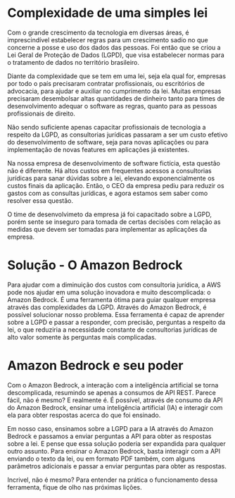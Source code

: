 # Complexidade de uma simples lei

Com o grande crescimento da tecnologia em diversas áreas, é imprescindível estabelecer regras para um crescimento sadio no que concerne a posse e uso dos dados das pessoas. Foi então que se criou a Lei Geral de Proteção de Dados (LGPD), que visa estabelecer normas para o tratamento de dados no território brasileiro.

Diante da complexidade que se tem em uma lei, seja ela qual for, empresas por todo o país precisaram contratar profissionais, ou escritórios de advocacia, para ajudar e auxiliar no cumprimento da lei. Muitas empresas precisaram desembolsar altas quantidades de dinheiro tanto para times de desenvolvimento adequar o software as regras, quanto para as pessoas profissionais de direito.

Não sendo suficiente apenas capacitar profissionais de tecnologia a respeito da LGPD, as consultorias jurídicas passaram a ser um custo efetivo do desenvolvimento de software, seja para novas aplicações ou para implementação de novas features em aplicações já existentes.

Na nossa empresa de desenvolvimento de software fictícia, esta questão não é diferente. Há altos custos em frequentes acessos a consultorias jurídicas para sanar dúvidas sobre a lei, elevando exponencialmente os custos finais da aplicação. Então, o CEO da empresa pediu para reduzir os gastos com as consultas jurídicas, e agora estamos sem saber como resolver essa questão.

O time de desenvolvimeto da empresa já foi capacitado sobre a LGPD, porém sente se inseguro para tomada de certas decisões com relação as medidas que devem ser tomadas para implementar as aplicações da empresa.

# Solução - O Amazon Bedrock

Para ajudar com a diminuição dos custos com consultoria jurídica, a AWS pode nos ajudar em uma solução inovadora e muito descomplicada: o Amazon Bedrock. É uma ferramenta ótima para guiar qualquer empresa através das complexidades da LGPD. Através do Amazon Bedrock, é possível solucionar nosso problema. Essa ferramenta é capaz de aprender sobre a LGPD e passar a responder, com precisão, perguntas a respeito da lei, o que reduziria a necessidade constante de consultorias jurídicas de alto valor somente às perguntas mais complicadas.

# Amazon Bedrock e seu poder

Com o Amazon Bedrock, a interação com a inteligência artificial se torna descomplicada, resumindo se apenas a consumos de API REST. Parece fácil, não é mesmo? E realmente é. É possível, através de consumo da API do Amazon Bedrock, ensinar uma inteligência artificial (IA) e interagir com ela para obter respostas acerca do que foi ensinado.

Em nosso caso, ensinamos sobre a LGPD para a IA através do Amazon Bedrock e passamos a enviar perguntas a API para obter as respostas sobre a lei. E pense que essa solução poderia ser expandida para qualquer outro assunto. Para ensinar o Amazon Bedrock, basta interagir com a API enviando o texto da lei, ou em formato PDF também, com alguns parâmetros adicionais e passar a enviar perguntas para obter as respostas.

Incrivel, não é mesmo? Para entender na prática o funcionamento dessa ferramenta, fique de olho nas próximas lições.